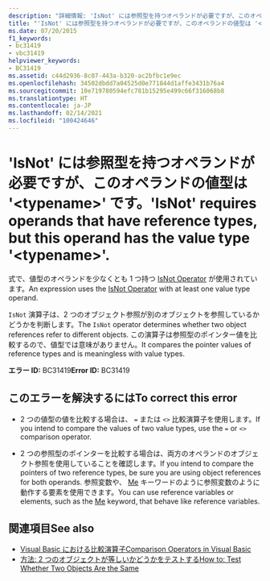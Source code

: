 ```yaml
---
description: "詳細情報: 'IsNot' には参照型を持つオペランドが必要ですが、このオペランドの値型は '<typename>' です。"
title: "'IsNot' には参照型を持つオペランドが必要ですが、このオペランドの値型は '<typename>' です。"
ms.date: 07/20/2015
f1_keywords:
- bc31419
- vbc31419
helpviewer_keywords:
- BC31419
ms.assetid: c44d2936-8c07-443a-b320-ac2bfbc1e9ec
ms.openlocfilehash: 34502dbdd7a04525d0e771844d1affe3431b76a4
ms.sourcegitcommit: 10e719780594efc781b15295e499c66f316068b8
ms.translationtype: HT
ms.contentlocale: ja-JP
ms.lasthandoff: 02/14/2021
ms.locfileid: "100424646"
---
```

# <a name="isnot-requires-operands-that-have-reference-types-but-this-operand-has-the-value-type-typename"></a><span data-ttu-id="7845a-103">'IsNot' には参照型を持つオペランドが必要ですが、このオペランドの値型は '\<typename>' です。</span><span class="sxs-lookup"><span data-stu-id="7845a-103">'IsNot' requires operands that have reference types, but this operand has the value type '\<typename>'.</span></span>

<span data-ttu-id="7845a-104">式で、値型のオペランドを少なくとも 1 つ持つ [IsNot Operator](../language-reference/operators/isnot-operator.md) が使用されています。</span><span class="sxs-lookup"><span data-stu-id="7845a-104">An expression uses the [IsNot Operator](../language-reference/operators/isnot-operator.md) with at least one value type operand.</span></span>  
  
 <span data-ttu-id="7845a-105">`IsNot` 演算子は、2 つのオブジェクト参照が別のオブジェクトを参照しているかどうかを判断します。</span><span class="sxs-lookup"><span data-stu-id="7845a-105">The `IsNot` operator determines whether two object references refer to different objects.</span></span> <span data-ttu-id="7845a-106">この演算子は参照型のポインター値を比較するので、値型では意味がありません。</span><span class="sxs-lookup"><span data-stu-id="7845a-106">It compares the pointer values of reference types and is meaningless with value types.</span></span>  
  
 <span data-ttu-id="7845a-107">**エラー ID:** BC31419</span><span class="sxs-lookup"><span data-stu-id="7845a-107">**Error ID:** BC31419</span></span>  
  
## <a name="to-correct-this-error"></a><span data-ttu-id="7845a-108">このエラーを解決するには</span><span class="sxs-lookup"><span data-stu-id="7845a-108">To correct this error</span></span>  
  
- <span data-ttu-id="7845a-109">2 つの値型の値を比較する場合は、 `=` または `<>` 比較演算子を使用します。</span><span class="sxs-lookup"><span data-stu-id="7845a-109">If you intend to compare the values of two value types, use the `=` or `<>` comparison operator.</span></span>  
  
- <span data-ttu-id="7845a-110">2 つの参照型のポインターを比較する場合は、両方のオペランドのオブジェクト参照を使用していることを確認します。</span><span class="sxs-lookup"><span data-stu-id="7845a-110">If you intend to compare the pointers of two reference types, be sure you are using object references for both operands.</span></span> <span data-ttu-id="7845a-111">参照変数や、 [Me](../programming-guide/program-structure/me-my-mybase-and-myclass.md#me) キーワードのように参照変数のように動作する要素を使用できます。</span><span class="sxs-lookup"><span data-stu-id="7845a-111">You can use reference variables or elements, such as the [Me](../programming-guide/program-structure/me-my-mybase-and-myclass.md#me) keyword, that behave like reference variables.</span></span>  
  
## <a name="see-also"></a><span data-ttu-id="7845a-112">関連項目</span><span class="sxs-lookup"><span data-stu-id="7845a-112">See also</span></span>

- [<span data-ttu-id="7845a-113">Visual Basic における比較演算子</span><span class="sxs-lookup"><span data-stu-id="7845a-113">Comparison Operators in Visual Basic</span></span>](../programming-guide/language-features/operators-and-expressions/comparison-operators.md)
- [<span data-ttu-id="7845a-114">方法: 2 つのオブジェクトが等しいかどうかをテストする</span><span class="sxs-lookup"><span data-stu-id="7845a-114">How to: Test Whether Two Objects Are the Same</span></span>](../programming-guide/language-features/operators-and-expressions/how-to-test-whether-two-objects-are-the-same.md)
